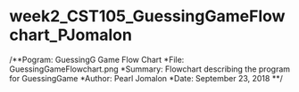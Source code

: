 # week2_CST105_GuessingGameFlowchart_PJomalon
/**Pogram: GuessingG Game Flow Chart
*File: GuessingGameFlowchart.png
*Summary: Flowchart describing the program for GuessingGame
*Author: Pearl Jomalon
*Date: September 23, 2018
**/
